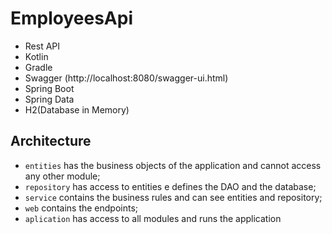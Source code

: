 # EmployeesApi

 - Rest API
 - Kotlin
 - Gradle
 - Swagger (http://localhost:8080/swagger-ui.html)
 - Spring Boot
 - Spring Data
 - H2(Database in Memory)

## Architecture

- `entities` has the business objects of the application and cannot access any other module;
- `repository` has access to entities e defines the DAO and the database;
- `service` contains the business rules and can see entities and repository;
- `web` contains the endpoints;
- `aplication` has access to all modules and runs the application